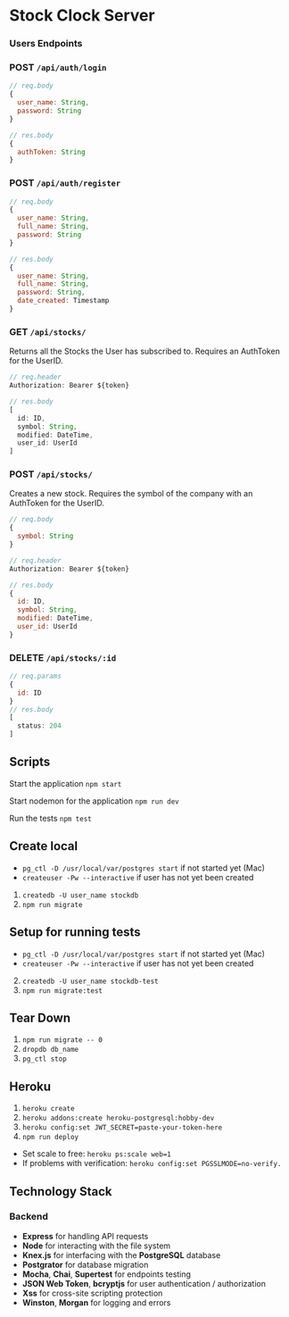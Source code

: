 # Stock Clock Server

### Users Endpoints

### POST `/api/auth/login`

```js
// req.body
{
  user_name: String,
  password: String
}

// res.body
{
  authToken: String
}
```

### POST `/api/auth/register`

```js
// req.body
{
  user_name: String,
  full_name: String,
  password: String
}

// res.body
{
  user_name: String,
  full_name: String,
  password: String,
  date_created: Timestamp
}
```

### GET `/api/stocks/`

Returns all the Stocks the User has subscribed to. Requires an AuthToken for the UserID.

```js
// req.header
Authorization: Bearer ${token}

// res.body
[
  id: ID,
  symbol: String,
  modified: DateTime,
  user_id: UserId
]
```

### POST `/api/stocks/`

Creates a new stock. Requires the symbol of the company with an AuthToken for the UserID.

```js
// req.body
{
  symbol: String
}

// req.header
Authorization: Bearer ${token}

// res.body
{
  id: ID,
  symbol: String,
  modified: DateTime,
  user_id: UserId
}
```

### DELETE `/api/stocks/:id`

```js
// req.params
{
  id: ID
}
// res.body
[
  status: 204
]
```

## Scripts

Start the application `npm start`

Start nodemon for the application `npm run dev`

Run the tests `npm test`

## Create local

- `pg_ctl -D /usr/local/var/postgres start` if not started yet (Mac)
- `createuser -Pw --interactive` if user has not yet been created

1. `createdb -U user_name stockdb`
2. `npm run migrate`

## Setup for running tests

- `pg_ctl -D /usr/local/var/postgres start` if not started yet (Mac)
- `createuser -Pw --interactive` if user has not yet been created

2. `createdb -U user_name stockdb-test`
3. `npm run migrate:test`

## Tear Down

1. `npm run migrate -- 0`
2. `dropdb db_name`
3. `pg_ctl stop`

## Heroku

1. `heroku create`
2. `heroku addons:create heroku-postgresql:hobby-dev`
3. `heroku config:set JWT_SECRET=paste-your-token-here`
4. `npm run deploy`

- Set scale to free: `heroku ps:scale web=1`
- If problems with verification: `heroku config:set PGSSLMODE=no-verify.`

## Technology Stack

### Backend

- **Express** for handling API requests
- **Node** for interacting with the file system
- **Knex.js** for interfacing with the **PostgreSQL** database
- **Postgrator** for database migration
- **Mocha**, **Chai**, **Supertest** for endpoints testing
- **JSON Web Token**, **bcryptjs** for user authentication / authorization
- **Xss** for cross-site scripting protection
- **Winston**, **Morgan** for logging and errors
